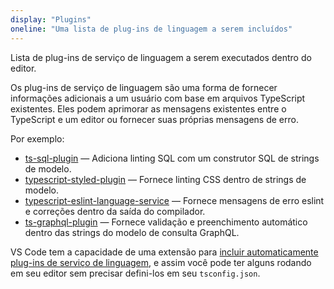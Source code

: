 ```yaml
---
display: "Plugins"
oneline: "Uma lista de plug-ins de linguagem a serem incluídos"
---
```


Lista de plug-ins de serviço de linguagem a serem executados dentro do editor.

Os plug-ins de serviço de linguagem são uma forma de fornecer informações adicionais a um usuário com base em arquivos TypeScript existentes. Eles podem aprimorar as mensagens existentes entre o TypeScript e um editor ou fornecer suas próprias mensagens de erro.

Por exemplo:

- [ts-sql-plugin](https://github.com/xialvjun/ts-sql-plugin#readme) &mdash; Adiciona linting SQL com um construtor SQL de strings de modelo.
- [typescript-styled-plugin](https://github.com/Microsoft/typescript-styled-plugin) &mdash; Fornece linting CSS dentro de strings de modelo.
- [typescript-eslint-language-service](https://github.com/Quramy/typescript-eslint-language-service) &mdash; Fornece mensagens de erro eslint e correções dentro da saída do compilador.
- [ts-graphql-plugin](https://github.com/Quramy/ts-graphql-plugin) &mdash; Fornece validação e preenchimento automático dentro das strings do modelo de consulta GraphQL.

VS Code tem a capacidade de uma extensão para [incluir automaticamente plug-ins de serviço de linguagem](https://code.visualstudio.com/api/references/contribution-points#contributes.typescriptServerPlugins), e assim você pode ter alguns rodando em seu editor sem precisar defini-los em seu `tsconfig.json`.
